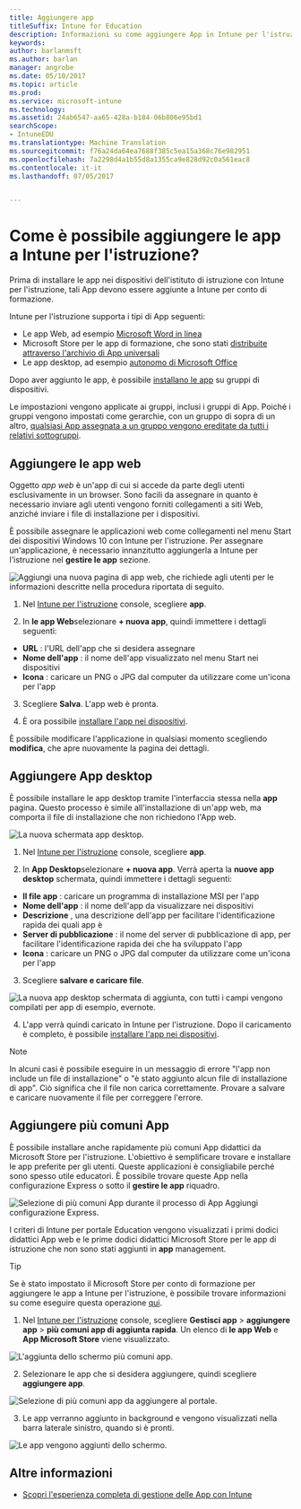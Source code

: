 ```yaml
---
title: Aggiungere app
titleSuffix: Intune for Education
description: Informazioni su come aggiungere App in Intune per l'istruzione.
keywords: 
author: barlanmsft
ms.author: barlan
manager: angrobe
ms.date: 05/10/2017
ms.topic: article
ms.prod: 
ms.service: microsoft-intune
ms.technology: 
ms.assetid: 24ab6547-aa65-428a-b184-06b806e95bd1
searchScope:
- IntuneEDU
ms.translationtype: Machine Translation
ms.sourcegitcommit: f76a24da64ea7688f385c5ea15a368c76e982951
ms.openlocfilehash: 7a2298d4a1b55d8a1355ca9e828d92c0a561eac8
ms.contentlocale: it-it
ms.lasthandoff: 07/05/2017


---
```


# <a name="how-do-i-add-apps-to-intune-for-education"></a>Come è possibile aggiungere le app a Intune per l'istruzione?

Prima di installare le app nei dispositivi dell'istituto di istruzione con Intune per l'istruzione, tali App devono essere aggiunte a Intune per conto di formazione.

Intune per l'istruzione supporta i tipi di App seguenti:
- Le app Web, ad esempio [Microsoft Word in linea](https://office.live.com/start/Word.aspx)
- Microsoft Store per le app di formazione, che sono stati [distribuite attraverso l'archivio di App universali](https://technet.microsoft.com/itpro/windows/manage/apps-in-windows-store-for-business)
- Le app desktop, ad esempio [autonomo di Microsoft Office](https://products.office.com/products)

Dopo aver aggiunto le app, è possibile [installano le app](install-apps.md) su gruppi di dispositivi.

Le impostazioni vengono applicate ai gruppi, inclusi i gruppi di App. Poiché i gruppi vengono impostati come gerarchie, con un gruppo di sopra di un altro, [qualsiasi App assegnata a un gruppo vengono ereditate da tutti i relativi sottogruppi](settings-inheritance.md).

## <a name="add-web-apps"></a>Aggiungere le app web

Oggetto _app web_ è un'app di cui si accede da parte degli utenti esclusivamente in un browser. Sono facili da assegnare in quanto è necessario inviare agli utenti vengono forniti collegamenti a siti Web, anziché inviare i file di installazione per i dispositivi.

È possibile assegnare le applicazioni web come collegamenti nel menu Start dei dispositivi Windows 10 con Intune per l'istruzione. Per assegnare un'applicazione, è necessario innanzitutto aggiungerla a Intune per l'istruzione nel **gestire le app** sezione.

  ![Aggiungi una nuova pagina di app web, che richiede agli utenti per le informazioni descritte nella procedura riportata di seguito.](./media/apps-001-add-webapp.png)

1. Nel [Intune per l'istruzione](https://intuneeducation.portal.azure.com) console, scegliere **app**.

2. In **le app Web**selezionare **+ nuova app**, quindi immettere i dettagli seguenti:
 * **URL** : l'URL dell'app che si desidera assegnare
 * **Nome dell'app** : il nome dell'app visualizzato nel menu Start nei dispositivi
 * **Icona** : caricare un PNG o JPG dal computer da utilizzare come un'icona per l'app

3. Scegliere **Salva**. L'app web è pronta.

4. È ora possibile [installare l'app nei dispositivi](install-apps.md).

È possibile modificare l'applicazione in qualsiasi momento scegliendo **modifica**, che apre nuovamente la pagina dei dettagli.

## <a name="add-desktop-apps"></a>Aggiungere App desktop

È possibile installare le app desktop tramite l'interfaccia stessa nella **app** pagina. Questo processo è simile all'installazione di un'app web, ma comporta il file di installazione che non richiedono l'App web.

![La nuova schermata app desktop.](./media/apps-003-add-desktop-app.png)

1. Nel [Intune per l'istruzione](https://intuneeducation.portal.azure.com) console, scegliere **app**.

2. In **App Desktop**selezionare **+ nuova app**. Verrà aperta la **nuove app desktop** schermata, quindi immettere i dettagli seguenti:
 * **Il file app** : caricare un programma di installazione MSI per l'app
 * **Nome dell'app** : il nome dell'app da visualizzare nei dispositivi
 * **Descrizione** , una descrizione dell'app per facilitare l'identificazione rapida dei quali app è
 * **Server di pubblicazione** : il nome del server di pubblicazione di app, per facilitare l'identificazione rapida dei che ha sviluppato l'app
 * **Icona** : caricare un PNG o JPG dal computer da utilizzare come un'icona per l'app

3. Scegliere **salvare e caricare file**.

  ![La nuova app desktop schermata di aggiunta, con tutti i campi vengono compilati per app di esempio, evernote.](./media/apps-004-filled-out-desktop-app.png)

4. L'app verrà quindi caricato in Intune per l'istruzione. Dopo il caricamento è completo, è possibile [installare l'app nei dispositivi](install-apps.md).

> [!NOTE]
> In alcuni casi è possibile eseguire in un messaggio di errore "l'app non include un file di installazione" o "è stato aggiunto alcun file di installazione di app". Ciò significa che il file non carica correttamente. Provare a salvare e caricare nuovamente il file per correggere l'errore.

## <a name="add-popular-apps"></a>Aggiungere più comuni App

È possibile installare anche rapidamente più comuni App didattici da Microsoft Store per l'istruzione. L'obiettivo è semplificare trovare e installare le app preferite per gli utenti. Queste applicazioni è consigliabile perché sono spesso utile educatori. È possibile trovare queste App nella configurazione Express o sotto il **gestire le app** riquadro.

  ![Selezione di più comuni App durante il processo di App Aggiungi configurazione Express.](./media/apps-005-popular-apps.png)

I criteri di Intune per portale Education vengono visualizzati i primi dodici didattici App web e le prime dodici didattici Microsoft Store per le app di istruzione che non sono stati aggiunti in **app** management.

> [!TIP]
> Se è stato impostato il Microsoft Store per conto di formazione per aggiungere le app a Intune per l'istruzione, è possibile trovare informazioni su come eseguire questa operazione [qui](acquire-store-apps.md).

1. Nel [Intune per l'istruzione](https://intuneeducation.portal.azure.com) console, scegliere **Gestisci app** > **aggiungere app** > **più comuni app di aggiunta rapida**. Un elenco di **le app Web** e **App Microsoft Store** viene visualizzato.

  ![L'aggiunta dello schermo più comuni app.](./media/apps-006-add-popular-apps.png)

2. Selezionare le app che si desidera aggiungere, quindi scegliere **aggiungere app**.

  ![Selezione di più comuni app da aggiungere al portale.](./media/apps-007-select-multiple-popular-apps.png)

3. Le app verranno aggiunto in background e vengono visualizzati nella barra laterale sinistro, quando si è pronti.

  ![Le app vengono aggiunti dello schermo.](./media/apps-008-your-popular-apps-are-being-added.png)

## <a name="find-out-more"></a>Altre informazioni

- [Scopri l'esperienza completa di gestione delle App con Intune](https://docs.microsoft.com/intune/deploy-use/add-apps)

